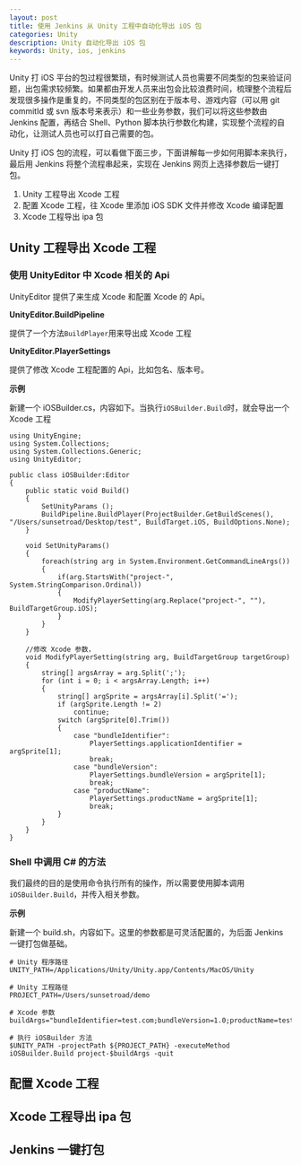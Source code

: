 ```yaml
---
layout: post
title: 使用 Jenkins 从 Unity 工程中自动化导出 iOS 包
categories: Unity
description: Unity 自动化导出 iOS 包
keywords: Unity, ios, jenkins
---
```


Unity 打 iOS 平台的包过程很繁琐，有时候测试人员也需要不同类型的包来验证问题，出包需求较频繁。如果都由开发人员来出包会比较浪费时间，梳理整个流程后发现很多操作是重复的，不同类型的包区别在于版本号、游戏内容（可以用 git commitId 或 svn 版本号来表示）和一些业务参数，我们可以将这些参数由 Jenkins 配置，再结合 Shell、Python 脚本执行参数化构建，实现整个流程的自动化，让测试人员也可以打自己需要的包。

Unity 打 iOS 包的流程，可以看做下面三步，下面讲解每一步如何用脚本来执行，最后用 Jenkins 将整个流程串起来，实现在 Jenkins 网页上选择参数后一键打包。

1. Unity 工程导出 Xcode 工程
2. 配置 Xcode 工程，往 Xcode 里添加 iOS SDK 文件并修改 Xcode 编译配置
3. Xcode 工程导出 ipa 包

## Unity 工程导出 Xcode 工程
### 使用 UnityEditor 中 Xcode 相关的 Api
UnityEditor 提供了来生成 Xcode 和配置 Xcode 的 Api。

**UnityEditor.BuildPipeline**

提供了一个方法`BuildPlayer`用来导出成 Xcode 工程

**UnityEditor.PlayerSettings**

提供了修改 Xcode 工程配置的 Api，比如包名、版本号。

**示例**

新建一个 iOSBuilder.cs，内容如下。当执行`iOSBuilder.Build`时，就会导出一个 Xcode 工程
```
using UnityEngine;
using System.Collections;
using System.Collections.Generic;
using UnityEditor;

public class iOSBuilder:Editor
{
	public static void Build()
	{
		SetUnityParams ();
		BuildPipeline.BuildPlayer(ProjectBuilder.GetBuildScenes(), "/Users/sunsetroad/Desktop/test", BuildTarget.iOS, BuildOptions.None);
	}

	void SetUnityParams()
	{
		foreach(string arg in System.Environment.GetCommandLineArgs())
		{
			if(arg.StartsWith("project-", System.StringComparison.Ordinal))
			{
				ModifyPlayerSetting(arg.Replace("project-", ""), BuildTargetGroup.iOS);
			}
		}
	}

	//修改 Xcode 参数，
	void ModifyPlayerSetting(string arg, BuildTargetGroup targetGroup)
	{
		string[] argsArray = arg.Split(';');
		for (int i = 0; i < argsArray.Length; i++)
		{
			string[] argSprite = argsArray[i].Split('=');
			if (argSprite.Length != 2)
				continue;
			switch (argSprite[0].Trim())
			{
				case "bundleIdentifier":
					PlayerSettings.applicationIdentifier = argSprite[1];
					break;
				case "bundleVersion":
					PlayerSettings.bundleVersion = argSprite[1];
					break;
				case "productName":
					PlayerSettings.productName = argSprite[1];
					break;
			}
		}
	}
}

```

### Shell 中调用 C# 的方法
我们最终的目的是使用命令执行所有的操作，所以需要使用脚本调用`iOSBuilder.Build`，并传入相关参数。

**示例**

新建一个 build.sh，内容如下。这里的参数都是可灵活配置的，为后面 Jenkins 一键打包做基础。
```
# Unity 程序路径
UNITY_PATH=/Applications/Unity/Unity.app/Contents/MacOS/Unity

# Unity 工程路径
PROJECT_PATH=/Users/sunsetroad/demo

# Xcode 参数
buildArgs="bundleIdentifier=test.com;bundleVersion=1.0;productName=test"

# 执行 iOSBuilder 方法
$UNITY_PATH -projectPath ${PROJECT_PATH} -executeMethod iOSBuilder.Build project-$buildArgs -quit
```

## 配置 Xcode 工程

## Xcode 工程导出 ipa 包

## Jenkins 一键打包